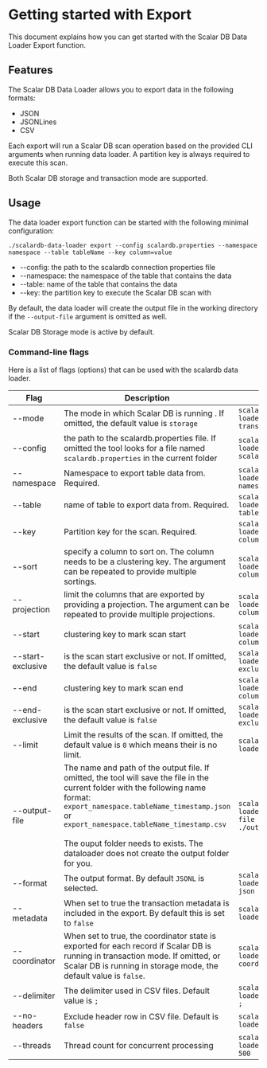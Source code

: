 # Getting started with Export

This document explains how you can get started with the Scalar DB Data Loader Export function.

## Features

The Scalar DB Data Loader allows you to export data in the following formats:

- JSON
- JSONLines
- CSV

Each export will run a Scalar DB scan operation based on the provided CLI arguments when running data loader.  A partition key is always required to execute this scan.

Both Scalar DB storage and transaction mode are supported.

## Usage

The data loader export function can be started with the following minimal configuration:

```
./scalardb-data-loader export --config scalardb.properties --namespace namespace --table tableName --key column=value
```



- --config:   the path to the scalardb connection properties file
- --namespace:  the namespace of the table that contains the data
- --table: name of the table that contains the data
- --key:  the partition key to execute the Scalar DB scan with

By default, the data loader will create the output file in the working directory if the `--output-file` argument is omitted as well.

Scalar DB Storage mode is active by default.

### Command-line flags

Here is a list of flags (options) that can be used with the scalardb data loader.

| Flag              | Description                                                  | Usage                                                  |
| ----------------- | ------------------------------------------------------------ | ------------------------------------------------------ |
| --mode            | The mode in which Scalar DB is running . If omitted, the default value is `storage` | `scalardb-data-loader --mode transaction`              |
| --config          | the path to the scalardb.properties file. If omitted the tool looks for a file named `scalardb.properties` in the current folder | `scalardb-data-loader --config scalardb.properties`    |
| --namespace       | Namespace to export table data from. Required.               | `scalardb-data-loader --namespace namespace`           |
| --table           | name of table to export data from. Required.                 | `scalardb-data-loader --table tableName`               |
| --key             | Partition key for the scan. Required.                        | `scalardb-data-loader --key columnName=value`          |
| --sort            | specify a column to sort on. The column needs to be a clustering key. The argument can be repeated to provide multiple sortings. | `scalardb-data-loader --sort columnName=desc`          |
| --projection      | limit the columns that are exported by providing a projection. The argument can be repeated to provide multiple projections. | `scalardb-data-loader --projection columnName`         |
| --start           | clustering key to mark scan start                            | `scalardb-data-loader --start columnName=value`        |
| --start-exclusive | is the scan start exclusive or not. If omitted, the default value is `false` | `scalardb-data-loader --start-exclusive`               |
| --end             | clustering key to mark scan end                              | `scalardb-data-loader --end columnName=value`          |
| --end-exclusive   | is the scan start exclusive or not. If omitted, the default value is `false` | `scalardb-data-loader --end-exclusive`                 |
| --limit           | Limit the results of the scan. If omitted, the default value is `0` which means their is no limit. | `scalardb-data-loader --limit 1000`                    |
| --output-file     | The name and path of the output file. If omitted, the tool will save the file in the current folder with the following name format:<br />`export_namespace.tableName_timestamp.json` or `export_namespace.tableName_timestamp.csv`<br /><br />The ouput folder needs to exists. The dataloader does not create the output folder for you. | `scalardb-data-loader --output-file ./out/output.json` |
| --format          | The output format. By default `JSONL` is selected.           | `scalardb-data-loader --format json`                   |
| --metadata        | When set to true the transaction metadata is included in the export. By default this is set to `false` | `scalardb-data-loader --metadata`                      |
| --coordinator     | When set to true, the coordinator state is exported for each record if Scalar DB is running in transaction mode. If omitted, or Scalar DB is running in storage mode, the default value is `false`. | `scalardb-data-loader --coordinator`                   |
| --delimiter       | The delimiter used in CSV files. Default value is `;`        | `scalardb-data-loader --delimiter ;`                   |
| --no-headers      | Exclude header row in CSV file. Default is `false`           | `scalardb-data-loader --no-headers`                    |
| --threads         | Thread count for concurrent processing                       | `scalardb-data-loader --threads 500`                   |


